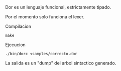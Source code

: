 Dor es un lenguaje funcional, estrictamente tipado.

Por el momento solo funciona el lexer.

Compilacion

    make

Ejecucion

    ./bin/dorc <samples/correcto.dor

La salida es un "dump" del arbol sintactico generado.
